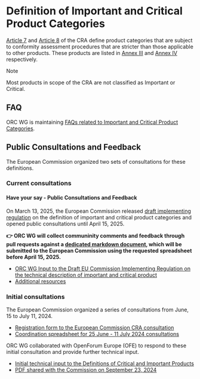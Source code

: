 # Definition of Important and Critical Product Categories

[Article 7][] and [Article 8][] of the CRA define product categories that are subject to conformity assessment procedures that are stricter than those applicable to other products. These products are listed in [Annex III][] and [Annex IV][] respectively.

> [!NOTE]
> Most products in scope of the CRA are not classified as Important or Critical.

## FAQ

ORC WG is maintaining [FAQs related to Important and Critical Product Categories][FAQ].

## Public Consultations and Feedback

The European Commission organized two sets of consultations for these definitions.

### Current consultations
#### Have your say - Public Consultations and Feedback

On March 13, 2025, the European Commission released [draft implementing regulation][] on the definition of important and critical product categories and opened public consultations until April 15, 2025.

**👉 ORC WG will collect communinity comments and feedback through pull requests against a [dedicated markdown document](./input-to-draft-regulation.md), which will be submitted to the European Commission using the requested spreadsheet before April 15, 2025.**

* [ORC WG Input to the Draft EU Commission Implementing Regulation on the technical description of important and critical product](./input-to-draft-regulation.md)
* [Additional resources](../resources#march-13-2025---draft-product-definitions)

### Initial consultations

The European Commission organized a series of consultations from June, 15 to July 11, 2024.

- [Registration form to the European Commission CRA consultation][registration form]
- [Coordination spreadsheet for 25 June - 11 July 2024 consultations][coordination spreadsheet]

ORC WG collaborated with OpenForum Europe (OFE) to respond to these initial consultation and provide further technical input.

- [Initial technical input to the Definitions of Critical and Important Products](./input-to-initial-consultation.md)
- [PDF shared with the Commission on September 23, 2024](./input-to-initial-consultation-2024-09-23.md)

[Article 7]: https://eur-lex.europa.eu/legal-content/EN/TXT/HTML/?uri=OJ:L_202402847#art_7
[Article 8]: https://eur-lex.europa.eu/legal-content/EN/TXT/HTML/?uri=OJ:L_202402847#art_8
[Annex III]: https://eur-lex.europa.eu/legal-content/EN/TXT/HTML/?uri=OJ:L_202402847#anx_III
[Annex IV]: https://eur-lex.europa.eu/legal-content/EN/TXT/HTML/?uri=OJ:L_202402847#anx_IV

[FAQ]: https://github.com/orcwg/cra-hub/blob/main/faq.md#important-and-critical-product-categories
[registration form]: https://ec.europa.eu/eusurvey/runner/CRAconsultations
[coordination spreadsheet]: https://docs.google.com/spreadsheets/d/1tVEd8A_Bk3k-QBS8CoiHxurYy_IvqcVmL5M2dgayuUg/edit?gid=0#gid=0

[draft implementing regulation]: https://ec.europa.eu/info/law/better-regulation/have-your-say/initiatives/14449-Technical-description-of-important-and-critical-products-with-digital-elements_en
